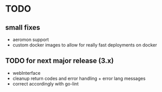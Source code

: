 # TODO

## small fixes

* aeromon support
* custom docker images to allow for really fast deployments on docker

## TODO for next major release (3.x)

* webInterface
* cleanup return codes and error handling + error lang messages
* correct accordingly with go-lint
